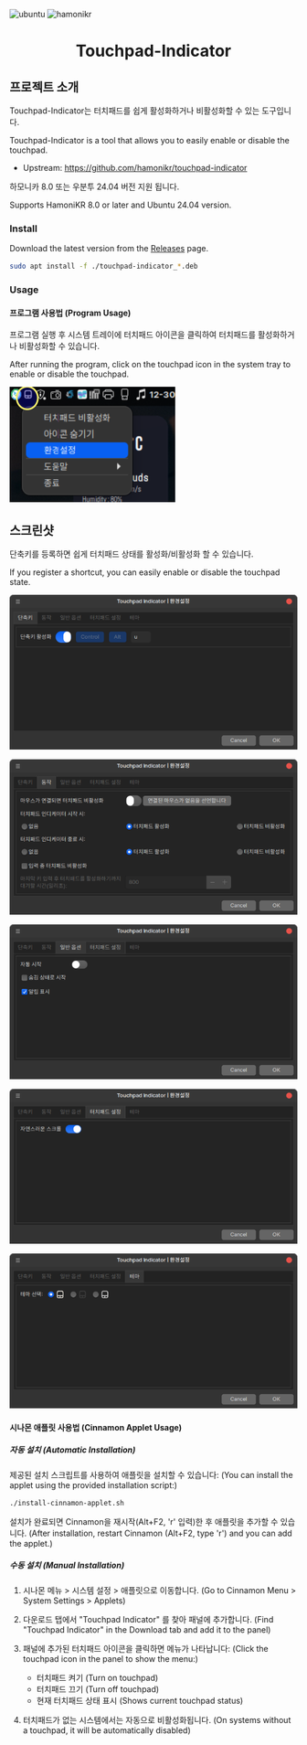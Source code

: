 ![ubuntu](https://img.shields.io/badge/ubuntu->=22.04-red)
![hamonikr](https://img.shields.io/badge/hamonikr->=7.0-blue)

<h1 align="center">Touchpad-Indicator </h1>

## 프로젝트 소개

Touchpad-Indicator는 터치패드를 쉽게 활성화하거나 비활성화할 수 있는 도구입니다.

Touchpad-Indicator is a tool that allows you to easily enable or disable the touchpad.

- Upstream: https://github.com/hamonikr/touchpad-indicator

하모니카 8.0 또는 우분투 24.04 버전 지원 됩니다.

Supports HamoniKR 8.0 or later and Ubuntu 24.04 version.


### Install

Download the latest version from the [Releases](https://github.com/hamonikr/Touchpad-Indicator/releases) page.

```bash
sudo apt install -f ./touchpad-indicator_*.deb
```

### Usage

#### 프로그램 사용법 (Program Usage)

프로그램 실행 후 시스템 트레이에 터치패드 아이콘을 클릭하여 터치패드를 활성화하거나 비활성화할 수 있습니다.

After running the program, click on the touchpad icon in the system tray to enable or disable the touchpad.

![스크린샷](./docs/tray.png)

## 스크린샷

단축키를 등록하면 쉽게 터치패드 상태를 활성화/비활성화 할 수 있습니다.

If you register a shortcut, you can easily enable or disable the touchpad state.

![스크린샷](./docs/app-1.png)

![스크린샷](./docs/app-2.png)

![스크린샷](./docs/app-3.png)

![스크린샷](./docs/app-4.png)

![스크린샷](./docs/app-5.png)


#### 시나몬 애플릿 사용법 (Cinnamon Applet Usage)

##### 자동 설치 (Automatic Installation)

제공된 설치 스크립트를 사용하여 애플릿을 설치할 수 있습니다:
(You can install the applet using the provided installation script:)

```bash
./install-cinnamon-applet.sh
```

설치가 완료되면 Cinnamon을 재시작(Alt+F2, 'r' 입력)한 후 애플릿을 추가할 수 있습니다.
(After installation, restart Cinnamon (Alt+F2, type 'r') and you can add the applet.)

##### 수동 설치 (Manual Installation)

1. 시나몬 메뉴 > 시스템 설정 > 애플릿으로 이동합니다.
   (Go to Cinnamon Menu > System Settings > Applets)

2. 다운로드 탭에서 "Touchpad Indicator" 를 찾아 패널에 추가합니다.
   (Find "Touchpad Indicator" in the Download tab and add it to the panel)

3. 패널에 추가된 터치패드 아이콘을 클릭하면 메뉴가 나타납니다:
   (Click the touchpad icon in the panel to show the menu:)
   - 터치패드 켜기 (Turn on touchpad)
   - 터치패드 끄기 (Turn off touchpad)
   - 현재 터치패드 상태 표시 (Shows current touchpad status)

4. 터치패드가 없는 시스템에서는 자동으로 비활성화됩니다.
   (On systems without a touchpad, it will be automatically disabled)